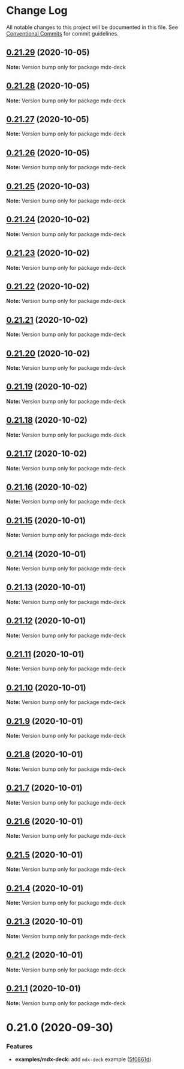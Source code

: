 # Change Log

All notable changes to this project will be documented in this file.
See [Conventional Commits](https://conventionalcommits.org) for commit guidelines.

## [0.21.29](https://github.com/natura-cosmeticos/natds-js/compare/v0.21.28...v0.21.29) (2020-10-05)

**Note:** Version bump only for package mdx-deck





## [0.21.28](https://github.com/natura-cosmeticos/natds-js/compare/v0.21.27...v0.21.28) (2020-10-05)

**Note:** Version bump only for package mdx-deck





## [0.21.27](https://github.com/natura-cosmeticos/natds-js/compare/v0.21.26...v0.21.27) (2020-10-05)

**Note:** Version bump only for package mdx-deck





## [0.21.26](https://github.com/natura-cosmeticos/natds-js/compare/v0.21.25...v0.21.26) (2020-10-05)

**Note:** Version bump only for package mdx-deck





## [0.21.25](https://github.com/natura-cosmeticos/natds-js/compare/v0.21.24...v0.21.25) (2020-10-03)

**Note:** Version bump only for package mdx-deck





## [0.21.24](https://github.com/natura-cosmeticos/natds-js/compare/v0.21.23...v0.21.24) (2020-10-02)

**Note:** Version bump only for package mdx-deck





## [0.21.23](https://github.com/natura-cosmeticos/natds-js/compare/v0.21.22...v0.21.23) (2020-10-02)

**Note:** Version bump only for package mdx-deck





## [0.21.22](https://github.com/natura-cosmeticos/natds-js/compare/v0.21.21...v0.21.22) (2020-10-02)

**Note:** Version bump only for package mdx-deck





## [0.21.21](https://github.com/natura-cosmeticos/natds-js/compare/v0.21.20...v0.21.21) (2020-10-02)

**Note:** Version bump only for package mdx-deck





## [0.21.20](https://github.com/natura-cosmeticos/natds-js/compare/v0.21.19...v0.21.20) (2020-10-02)

**Note:** Version bump only for package mdx-deck





## [0.21.19](https://github.com/natura-cosmeticos/natds-js/compare/v0.21.18...v0.21.19) (2020-10-02)

**Note:** Version bump only for package mdx-deck





## [0.21.18](https://github.com/natura-cosmeticos/natds-js/compare/v0.21.17...v0.21.18) (2020-10-02)

**Note:** Version bump only for package mdx-deck





## [0.21.17](https://github.com/natura-cosmeticos/natds-js/compare/v0.21.16...v0.21.17) (2020-10-02)

**Note:** Version bump only for package mdx-deck





## [0.21.16](https://github.com/natura-cosmeticos/natds-js/compare/v0.21.15...v0.21.16) (2020-10-02)

**Note:** Version bump only for package mdx-deck





## [0.21.15](https://github.com/natura-cosmeticos/natds-js/compare/v0.21.14...v0.21.15) (2020-10-01)

**Note:** Version bump only for package mdx-deck





## [0.21.14](https://github.com/natura-cosmeticos/natds-js/compare/v0.21.13...v0.21.14) (2020-10-01)

**Note:** Version bump only for package mdx-deck





## [0.21.13](https://github.com/natura-cosmeticos/natds-js/compare/v0.21.12...v0.21.13) (2020-10-01)

**Note:** Version bump only for package mdx-deck





## [0.21.12](https://github.com/natura-cosmeticos/natds-js/compare/v0.21.11...v0.21.12) (2020-10-01)

**Note:** Version bump only for package mdx-deck





## [0.21.11](https://github.com/natura-cosmeticos/natds-js/compare/v0.21.10...v0.21.11) (2020-10-01)

**Note:** Version bump only for package mdx-deck





## [0.21.10](https://github.com/natura-cosmeticos/natds-js/compare/v0.21.9...v0.21.10) (2020-10-01)

**Note:** Version bump only for package mdx-deck





## [0.21.9](https://github.com/natura-cosmeticos/natds-js/compare/v0.21.8...v0.21.9) (2020-10-01)

**Note:** Version bump only for package mdx-deck





## [0.21.8](https://github.com/natura-cosmeticos/natds-js/compare/v0.21.7...v0.21.8) (2020-10-01)

**Note:** Version bump only for package mdx-deck





## [0.21.7](https://github.com/natura-cosmeticos/natds-js/compare/v0.21.6...v0.21.7) (2020-10-01)

**Note:** Version bump only for package mdx-deck





## [0.21.6](https://github.com/natura-cosmeticos/natds-js/compare/v0.21.5...v0.21.6) (2020-10-01)

**Note:** Version bump only for package mdx-deck





## [0.21.5](https://github.com/natura-cosmeticos/natds-js/compare/v0.21.4...v0.21.5) (2020-10-01)

**Note:** Version bump only for package mdx-deck





## [0.21.4](https://github.com/natura-cosmeticos/natds-js/compare/v0.21.3...v0.21.4) (2020-10-01)

**Note:** Version bump only for package mdx-deck





## [0.21.3](https://github.com/natura-cosmeticos/natds-js/compare/v0.21.2...v0.21.3) (2020-10-01)

**Note:** Version bump only for package mdx-deck





## [0.21.2](https://github.com/natura-cosmeticos/natds-js/compare/v0.21.1...v0.21.2) (2020-10-01)

**Note:** Version bump only for package mdx-deck





## [0.21.1](https://github.com/natura-cosmeticos/natds-js/compare/v0.21.0...v0.21.1) (2020-10-01)

**Note:** Version bump only for package mdx-deck





# 0.21.0 (2020-09-30)


### Features

* **examples/mdx-deck:** add `mdx-deck` example ([5f0861d](https://github.com/natura-cosmeticos/natds-js/commit/5f0861d1199626b1dc7a22771c558b890ed90f81))
